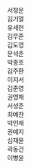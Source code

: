 서청운  
김기열  
유세헌  
김무준  
김도영  
문석준  
박종호  
김주환  
이지서  
김준영  
권영재  
서성준  
최예찬  
박인재   
권예지   
심재윤   
곽동건   
이병윤